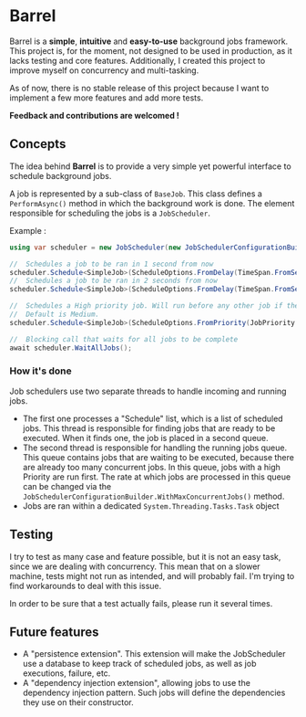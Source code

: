 # Barrel

Barrel is a **simple**, **intuitive** and **easy-to-use** background jobs framework.
This project is, for the moment, not designed to be used in production, as it lacks testing and core features.
Additionally, I created this project to improve myself on concurrency and multi-tasking.

As of now, there is no stable release of this project because I want to implement a few more features and add more tests.

**Feedback and contributions are welcomed !**

## Concepts

The idea behind **Barrel** is to provide a very simple yet powerful interface to schedule background jobs.

A job is represented by a sub-class of `BaseJob`. This class defines a `PerformAsync()` method in which the background work is done. The element responsible for scheduling the jobs is a `JobScheduler`.

Example :

```csharp
using var scheduler = new JobScheduler(new JobSchedulerConfigurationBuilder());

//	Schedules a job to be ran in 1 second from now
scheduler.Schedule<SimpleJob>(ScheduleOptions.FromDelay(TimeSpan.FromSeconds(1)));
//	Schedules a job to be ran in 2 seconds from now
scheduler.Schedule<SimpleJob>(ScheduleOptions.FromDelay(TimeSpan.FromSeconds(2)));

//  Schedules a High priority job. Will run before any other job if the concurrent job limit is reached.
//  Default is Medium.
scheduler.Schedule<SimpleJob>(ScheduleOptions.FromPriority(JobPriority.High));

//	Blocking call that waits for all jobs to be complete
await scheduler.WaitAllJobs();
```

### How it's done

Job schedulers use two separate threads to handle incoming and running jobs.

- The first one processes a "Schedule" list, which is a list of scheduled jobs. This thread is responsible for finding jobs that are ready to be executed. When it finds one, the job is placed in a second queue.
- The second thread is responsible for handling the running jobs queue. This queue contains jobs that are waiting to be executed, because there are already too many concurrent jobs. In this queue, jobs with a high Priority are run first. The rate at which jobs are processed in this queue can be changed via the `JobSchedulerConfigurationBuilder.WithMaxConcurrentJobs()` method.
- Jobs are ran within a dedicated `System.Threading.Tasks.Task` object

## Testing

I try to test as many case and feature possible, but it is not an easy task, since we are dealing with concurrency. This mean that on a slower machine, tests might not run as intended, and will probably fail. I'm trying to find workarounds to deal with this issue.

In order to be sure that a test actually fails, please run it several times.

## Future features

- A "persistence extension". This extension will make the JobScheduler use a database to keep track of scheduled jobs, as well as job executions, failure, etc.
- A "dependency injection extension", allowing jobs to use the dependency injection pattern. Such jobs will define the dependencies they use on their constructor.
